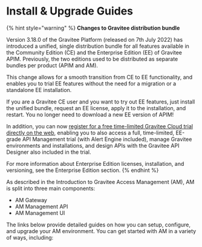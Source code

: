 # Install & Upgrade Guides

{% hint style="warning" %}
**Changes to Gravitee distribution bundle**

Version 3.18.0 of the Gravitee Platform (released on 7th July 2022) has introduced a unified, single distribution bundle for all features available in the Community Edition (CE) and the Enterprise Edition (EE) of Gravitee APIM. Previously, the two editions used to be distributed as separate bundles per product (APIM and AM).

This change allows for a smooth transition from CE to EE functionality, and enables you to trial EE features without the need for a migration or a standalone EE installation.

If you are a Gravitee CE user and you want to try out EE features, just install the unified bundle, request an EE license, apply it to the installation, and restart. You no longer need to download a new EE version of APIM!

In addition, you can now [register for a free time-limited Gravitee Cloud trial directly on the web](https://cockpit.gravitee.io/register), enabling you to also access a full, time-limited, EE-grade API Management trial (with Alert Engine included), manage Gravitee environments and installations, and design APIs with the Gravitee API Designer also included in the trial.

For more information about Enterprise Edition licenses, installation, and versioning, see the Enterprise Edition section.
{% endhint %}

As described in the Introduction to Gravitee Access Management (AM), AM is split into three main components:

* AM Gateway
* AM Management API
* AM Management UI

The links below provide detailed guides on how you can setup, configure, and upgrade your AM environment. You can get started with AM in a variety of ways, including:
